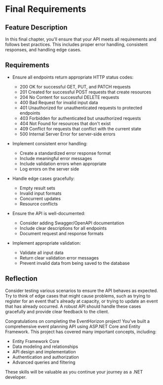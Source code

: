 # Final Requirements

## Feature Description

In this final chapter, you'll ensure that your API meets all requirements and follows best practices. This includes proper error handling, consistent responses, and handling edge cases.

## Requirements

- Ensure all endpoints return appropriate HTTP status codes:
  - 200 OK for successful GET, PUT, and PATCH requests
  - 201 Created for successful POST requests that create resources
  - 204 No Content for successful DELETE requests
  - 400 Bad Request for invalid input data
  - 401 Unauthorized for unauthenticated requests to protected endpoints
  - 403 Forbidden for authenticated but unauthorized requests
  - 404 Not Found for resources that don't exist
  - 409 Conflict for requests that conflict with the current state
  - 500 Internal Server Error for server-side errors

- Implement consistent error handling:
  - Create a standardized error response format
  - Include meaningful error messages
  - Include validation errors when appropriate
  - Log errors on the server side

- Handle edge cases gracefully:
  - Empty result sets
  - Invalid input formats
  - Concurrent updates
  - Resource conflicts

- Ensure the API is well-documented:
  - Consider adding Swagger/OpenAPI documentation
  - Include clear descriptions for all endpoints
  - Document request and response formats

- Implement appropriate validation:
  - Validate all input data
  - Return clear validation error messages
  - Prevent invalid data from being saved to the database

## Reflection

Consider testing various scenarios to ensure the API behaves as expected. Try to think of edge cases that might cause problems, such as trying to register for an event that's already at capacity, or trying to update an event that has already occurred. A robust API should handle these cases gracefully and provide clear feedback to the client.

Congratulations on completing the EventHorizon project! You've built a comprehensive event planning API using ASP.NET Core and Entity Framework. This project has covered many important concepts, including:

- Entity Framework Core
- Data modeling and relationships
- API design and implementation
- Authentication and authorization
- Advanced queries and filtering

These skills will be valuable as you continue your journey as a .NET developer.